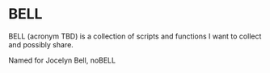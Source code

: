 # BELL

BELL (acronym TBD) is a collection of scripts and functions I want to collect and possibly share.

Named for Jocelyn Bell, noBELL
